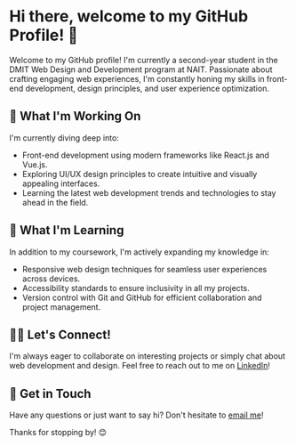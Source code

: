 # Hi there, welcome to my GitHub Profile! 👋

Welcome to my GitHub profile! I'm currently a second-year student in the DMIT Web Design and Development program at NAIT. Passionate about crafting engaging web experiences, I'm constantly honing my skills in front-end development, design principles, and user experience optimization.

## 🔭 What I'm Working On

I'm currently diving deep into:

- Front-end development using modern frameworks like React.js and Vue.js.
- Exploring UI/UX design principles to create intuitive and visually appealing interfaces.
- Learning the latest web development trends and technologies to stay ahead in the field.

## 🌱 What I'm Learning
In addition to my coursework, I'm actively expanding my knowledge in:

- Responsive web design techniques for seamless user experiences across devices.
- Accessibility standards to ensure inclusivity in all my projects.
- Version control with Git and GitHub for efficient collaboration and project management.

## 👯‍♂️ Let's Connect!

I'm always eager to collaborate on interesting projects or simply chat about web development and design. Feel free to reach out to me on [LinkedIn](https://www.linkedin.com/in/jaehui-park-913627186/)!

## 💬 Get in Touch

Have any questions or just want to say hi? Don't hesitate to [email me](mailto:kor_232@hotmail.com)!

Thanks for stopping by! 😊
